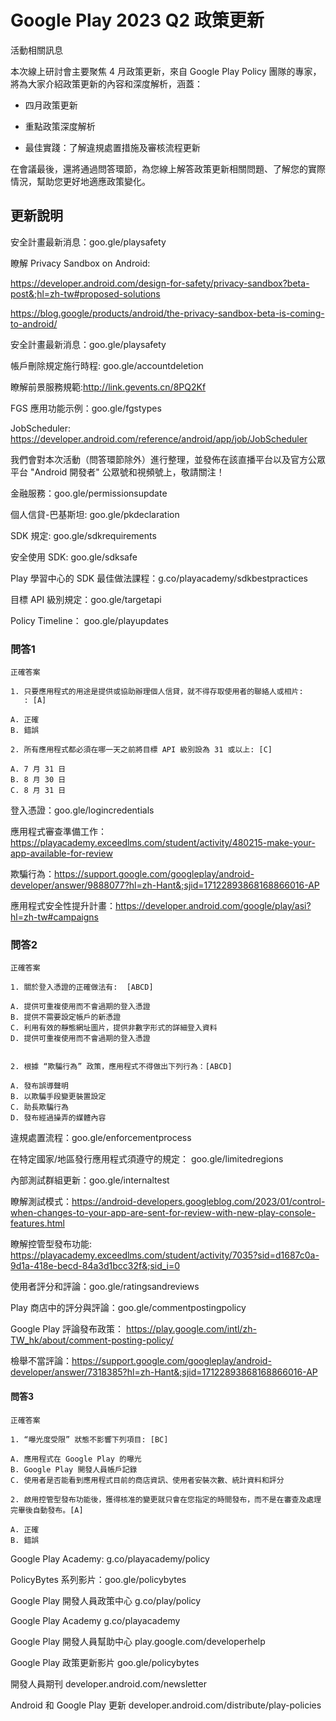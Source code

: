 # Google Play 2023 Q2 政策更新

活動相關訊息

本次線上研討會主要聚焦 4 月政策更新，來自 Google Play Policy 團隊的專家，將為大家介紹政策更新的內容和深度解析，涵蓋：

- 四月政策更新

- 重點政策深度解析

- 最佳實踐：了解違規處置措施及審核流程更新

在會議最後，還將通過問答環節，為您線上解答政策更新相關問題、了解您的實際情況，幫助您更好地適應政策變化。

## 更新說明

安全計畫最新消息：goo.gle/playsafety

瞭解 Privacy Sandbox on Android:

https://developer.android.com/design-for-safety/privacy-sandbox?beta-post&;hl=zh-tw#proposed-solutions

https://blog.google/products/android/the-privacy-sandbox-beta-is-coming-to-android/

安全計畫最新消息：goo.gle/playsafety

帳戶刪除規定施行時程: goo.gle/accountdeletion

瞭解前景服務規範:http://link.gevents.cn/8PQ2Kf

FGS 應用功能示例：goo.gle/fgstypes

JobScheduler: https://developer.android.com/reference/android/app/job/JobScheduler



我們會對本次活動（問答環節除外）進行整理，並發佈在該直播平台以及官方公眾平台 "Android 開發者" 公眾號和視頻號上，敬請關注！



金融服務：goo.gle/permissionsupdate

個人信貸-巴基斯坦: goo.gle/pkdeclaration

SDK 規定: goo.gle/sdkrequirements

安全使用 SDK: goo.gle/sdksafe

Play 學習中心的 SDK 最佳做法課程：g.co/playacademy/sdkbestpractices

目標 API 級別規定：goo.gle/targetapi

Policy Timeline： goo.gle/playupdates



### 問答1

```
正確答案

1. 只要應用程式的用途是提供或協助辦理個人信貸，就不得存取使用者的聯絡人或相片:
   : [A]

A. 正確
B. 錯誤

2. 所有應用程式都必須在哪一天之前將目標 API 級別設為 31 或以上: [C]

A. 7 月 31 日
B. 8 月 30 日
C. 8 月 31 日
```

登入憑證：goo.gle/logincredentials

應用程式審查準備工作：https://playacademy.exceedlms.com/student/activity/480215-make-your-app-available-for-review

欺騙行為：https://support.google.com/googleplay/android-developer/answer/9888077?hl=zh-Hant&;sjid=17122893868168866016-AP

應用程式安全性提升計畫：https://developer.android.com/google/play/asi?hl=zh-tw#campaigns



### 問答2

```
正確答案

1. 關於登入憑證的正確做法有:  [ABCD]

A. 提供可重複使用而不會過期的登入憑證
B. 提供不需要設定帳戶的新憑證
C. 利用有效的靜態網址圖片，提供非數字形式的詳細登入資料
D. 提供可重複使用而不會過期的登入憑證


2. 根據 “欺騙行為” 政策，應用程式不得做出下列行為：[ABCD]

A. 發布誤導聲明
B. 以欺騙手段變更裝置設定
C. 助長欺騙行為
D. 發布經過操弄的媒體內容
```

違規處置流程：goo.gle/enforcementprocess

在特定國家/地區發行應用程式須遵守的規定：
goo.gle/limitedregions

內部測試群組更新：goo.gle/internaltest

瞭解測試模式：https://android-developers.googleblog.com/2023/01/control-when-changes-to-your-app-are-sent-for-review-with-new-play-console-features.html

瞭解控管型發布功能: https://playacademy.exceedlms.com/student/activity/7035?sid=d1687c0a-9d1a-418e-becd-84a3d1bcc32f&;sid_i=0

使用者評分和評論：goo.gle/ratingsandreviews

Play 商店中的評分與評論：goo.gle/commentpostingpolicy

Google Play 評論發布政策： https://play.google.com/intl/zh-TW_hk/about/comment-posting-policy/

檢舉不當評論：https://support.google.com/googleplay/android-developer/answer/7318385?hl=zh-Hant&;sjid=17122893868168866016-AP



#### 問答3

```
正確答案

1. “曝光度受限” 狀態不影響下列項目: [BC]

A. 應用程式在 Google Play 的曝光
B. Google Play 開發人員帳戶記錄
C. 使用者是否能看到應用程式目前的商店資訊、使用者安裝次數、統計資料和評分

2. 啟用控管型發布功能後，獲得核准的變更就只會在您指定的時間發布，而不是在審查及處理完畢後自動發布。[A]

A. 正確
B. 錯誤
```

Google Play Academy: g.co/playacademy/policy

PolicyBytes 系列影片：goo.gle/policybytes

Google Play 開發人員政策中心
g.co/play/policy

Google Play Academy
g.co/playacademy

Google Play 開發人員幫助中心
play.google.com/developerhelp

Google Play 政策更新影片
goo.gle/policybytes

開發人員期刊
developer.android.com/newsletter

Android 和 Google Play 更新
developer.android.com/distribute/play-policies